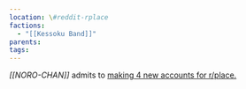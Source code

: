```yaml
---
location: \#reddit-rplace
factions:
  - "[[Kessoku Band]]"
parents: 
tags: 
---
```

*[[NORO-CHAN]]* admits to [making 4 new accounts for r/place.](https://discord.com/channels/1093664259273130084/1131230952119615600/1131579813635838013)

